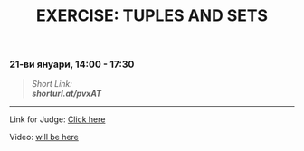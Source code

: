<h1 align="center">EXERCISE: TUPLES AND SETS</h1>
    <br>

<h3>21-ви януари, 14:00 - 17:30</h3>

<blockquote>
    <i>
        Short Link: <br> 
        <b>
            shorturl.at/pvxAT
        </b> 
    </i>
</blockquote>

<hr>

<p>
    Link for Judge: <a href="https://judge.softuni.bg/Contests/Compete/Index/1833#0">Click here</a>
</p>

<p>
    Video: <a href="">will be here</a>
</p>
